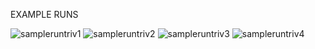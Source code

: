 EXAMPLE RUNS

![sampleruntriv1](https://github.com/user-attachments/assets/cdc40e23-08ea-43e5-aabb-3096eb230647)
![sampleruntriv2](https://github.com/user-attachments/assets/62ae48c4-0303-4614-9536-8b8816958c40)
![sampleruntriv3](https://github.com/user-attachments/assets/fcd51b94-ac67-448a-9672-31b17199d499)
![sampleruntriv4](https://github.com/user-attachments/assets/9b40bc36-3697-4fd8-b8f3-8afabce15174)
